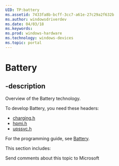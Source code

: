 ```yaml
---
UID: TP:battery
ms.assetid: 7433fa8b-bcff-3cc7-a61e-27c29a2f632b
ms.author: windowsdriverdev
ms.date: 04/03/18
ms.keywords: 
ms.prod: windows-hardware
ms.technology: windows-devices
ms.topic: portal
---
```


# Battery

## -description

Overview of the Battery technology.

To develop Battery, you need these headers:

 * [charging.h](..\charging\index.md)
 * [hpmi.h](..\hpmi\index.md)
 * [upssvc.h](..\upssvc\index.md)

For the programming guide, see [Battery](https://docs.microsoft.com/en-us/windows-hardware/drivers/battery).

This section includes:

Send comments about this topic to Microsoft

